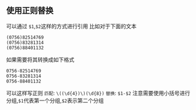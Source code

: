 ## 使用正则替换
可以通过 `$1`,`$2`这样的方式进行引用
比如对于下面的文本
```
(0756)82514769 
(0756)83281314 
(0756)88401132
```
如果需要将其转换成如下格式
```
0756-82514769 
0756-83281314 
0756-88401132
```
可以这样写正则
`匹配`: `\((\d{4})\)(\d{8})`
`替换`: `$1-$2`
注意需要使用小括号进行分组,`$1`代表第一个分组,`$2`表示第二个分组